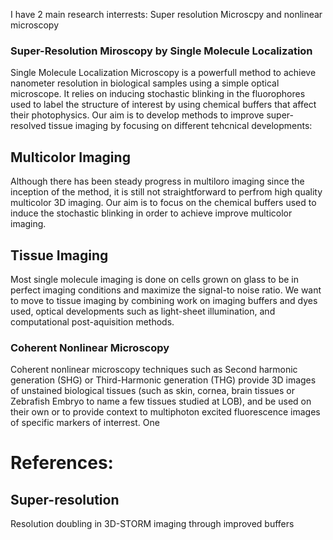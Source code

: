 I have 2 main research interrests: Super resolution Microscpy and nonlinear microscopy

### Super-Resolution Miroscopy by Single Molecule Localization

Single Molecule Localization Microscopy is a powerfull method to achieve nanometer resolution in biological samples using a simple optical microscope. It relies on inducing stochastic blinking in the fluorophores used to label the structure of interest by using chemical buffers that affect their photophysics. Our aim is to develop methods to improve super-resolved tissue imaging by focusing on different tehcnical developments: 

## Multicolor Imaging
Although there has been steady progress in multiloro imaging since the inception of the method, it is still not straightforward to perfrom high quality multicolor 3D imaging. Our aim is to focus on the chemical buffers used to induce the stochastic blinking in order to achieve improve multicolor imaging.

## Tissue Imaging
Most single molecule imaging is done on cells grown on glass to be in perfect imaging conditions and maximize the signal-to noise ratio. We want to move to tissue imaging by  combining work on imaging buffers and dyes used, optical developments such as light-sheet illumination, and computational post-aquisition methods.

### Coherent Nonlinear Microscopy
Coherent nonlinear microscopy techniques such as Second harmonic generation (SHG) or Third-Harmonic generation (THG) provide 3D images of unstained biological tissues (such as skin, cornea, brain tissues or Zebrafish Embryo to name a few tissues studied at LOB), and be used on their own or to provide context to multiphoton excited fluorescence images of specific markers of interrest. One  


# References:

## Super-resolution

Resolution doubling in 3D-STORM imaging through improved buffers

